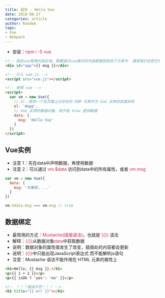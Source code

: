 ```yaml
---
title: 起步 - Hello Vue
date: 2019-08-27
categories: article
author: Random
tags:
- Vue
- Webpack
---
```


- 安装：<font color="#c7254e">npm i -S vue</font>

```html
<!-- 指定vue管理内容区域，需要通过vue展示的内容都要放到找个元素中  通常我们也把它叫做边界 数据只在边界内部解析-->
<div id="app">{{ msg }}</div>

<!-- 引入 vue.js -->
<script src="vue.js"></script>

<!-- 使用 vue -->
<script>
  var vm = new Vue({
    // el：提供一个在页面上已存在的 DOM 元素作为 Vue 实例的挂载目标
    el: '#app',
    // Vue 实例的数据对象，用于给 View 提供数据
    data: {
      msg: 'Hello Vue'
    }
  })
</script>
```

## Vue实例

- 注意 1：先在data中声明数据，再使用数据
- 注意 2：可以通过 <font color="#c7254e">vm.$data</font> 访问到data中的所有属性，或者 <font color="#c7254e">vm.msg</font>

```js
var vm = new Vue({
  data: {
    msg: '大家好，...'
  }
})

vm.$data.msg === vm.msg // true
```

## 数据绑定

- 最常用的方式：<font color="#c7254e">Mustache(插值语法)</font>，也就是 <font color="#c7254e">{{}}</font> 语法
- 解释：<font color="#c7254e">{{}}</font>从数据对象<font color="#c7254e">data</font>中获取数据
- 说明：数据对象的属性值发生了改变，插值处的内容都会更新
- 说明：<font color="#c7254e">{{}}</font>中只能出现JavaScript表达式 而不能解析js语句
- 注意：Mustache 语法不能作用在 HTML 元素的属性上

```html
<h1>Hello, {{ msg }}.</h1>
<p>{{ 1 + 2 }}</p>
<p>{{ isOk ? 'yes': 'no' }}</p>

<!-- ！！！错误示范！！！ -->
<h1 title="{{ err }}"></h1>
```
